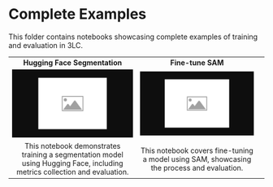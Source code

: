 # Complete Examples

This folder contains notebooks showcasing complete examples of training and evaluation in 3LC.

|  |  |  |
|:----------:|:----------:|:----------:|
| **Hugging Face Segmentation** | **Fine-tune SAM** |  |
| [![hf-segmentation](../images/placeholder.png)](hf-segmentation.ipynb) | [![fine-tune-sam](../images/placeholder.png)](fine-tune-sam.ipynb) ||
| This notebook demonstrates training a segmentation model using Hugging Face, including metrics collection and evaluation. | This notebook covers fine-tuning a model using SAM, showcasing the process and evaluation. ||
